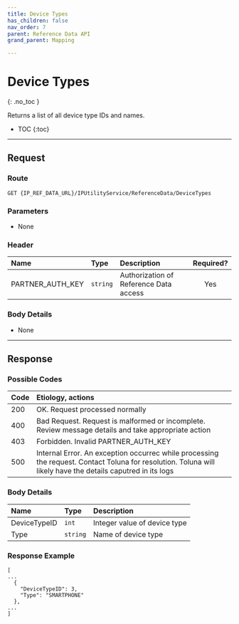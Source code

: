 ```yaml
---
title: Device Types
has_children: false
nav_order: 7
parent: Reference Data API
grand_parent: Mapping

---
```


# Device Types
{: .no_toc }

Returns a list of all device type IDs and names.

* TOC
{:toc}

---

## Request

### Route
```
GET {IP_REF_DATA_URL}/IPUtilityService/ReferenceData/DeviceTypes 
```

### Parameters

 - None

### Header

| Name | Type | Description | Required? |
| :--- | :--- | :--- | :---: |
| PARTNER_AUTH_KEY | ```string``` | Authorization of Reference Data access | Yes |

### Body Details

 - None

---

## Response

### Possible Codes

| Code | Etiology, actions |
| :--- | :--- |
| 200 | OK. Request processed normally |
| 400 | Bad Request. Request is malformed or incomplete. Review message details and take appropriate action |
| 403 | Forbidden. Invalid PARTNER_AUTH_KEY |
| 500 | Internal Error. An exception occurrec while processing the request. Contact Toluna for resolution. Toluna will likely have the details caputred in its logs |

### Body Details

| Name | Type | Description |
| :--- | :--- | :--- |
| DeviceTypeID | ```int``` | Integer value of device type |
| Type | ```string``` | Name of device type |

### Response Example
```plaintext
[
...
  {
    "DeviceTypeID": 3,
    "Type": "SMARTPHONE"
  },
...
]
```
